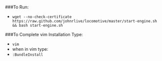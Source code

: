 
###To Run:
* `wget --no-check-certificate https://raw.github.com/johnrlive/locomotive/master/start-engine.sh && bash start-engine.sh`

###To Complete vim Installation
Type:
  * `vim`
  * when in vim type:
  * `:BundleInstall`
